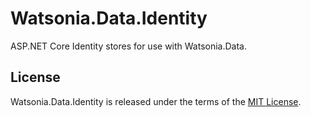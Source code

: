 # Watsonia.Data.Identity #

ASP.NET Core Identity stores for use with Watsonia.Data.

## License ##

Watsonia.Data.Identity is released under the terms of the [MIT License](http://opensource.org/licenses/MIT).
